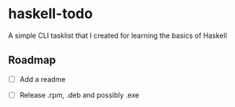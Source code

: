 # haskell-todo
A simple CLI tasklist that I created for learning the basics of Haskell

## Roadmap
- [ ] Add a readme
- [ ] Release .rpm, .deb and possibly .exe

